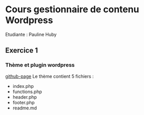 # Cours gestionnaire de contenu Wordpress

Etudiante : Pauline Huby

## Exercice 1
### Thème et plugin wordpress
[github-page](https://paulinehub.github.io/cours-wordpress-ete22-theme)
Le thème contient 5 fichiers :
- index.php
- functions.php
- header.php
- footer.php
- readme.md